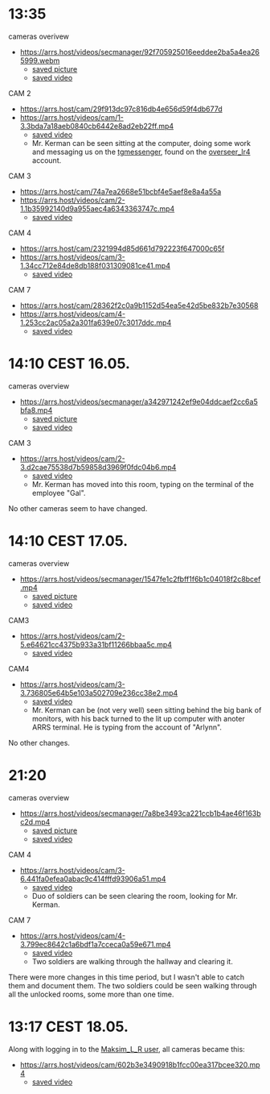 # 13:35
cameras overivew
- https://arrs.host/videos/secmanager/92f705925016eeddee2ba5a4ea265999.webm
    - [saved picture](/Files/cameras/92f705925016eeddee2ba5a4ea265999.png)
    - [saved video](/Files/cameras/92f705925016eeddee2ba5a4ea265999.webm)

CAM 2
- https://arrs.host/cam/29f913dc97c816db4e656d59f4db677d
- https://arrs.host/videos/cam/1-3.3bda7a18aeb0840cb6442e8ad2eb22ff.mp4
    - [saved video](/Files/cameras/1-3.3bda7a18aeb0840cb6442e8ad2eb22ff.mp4)
    - Mr. Kerman can be seen sitting at the computer, doing some work and messaging us on the [tgmessenger](/Files/tgmessenger.md), found on the [overseer_lr4](/Users/overseer_lr4.md) account.

CAM 3
- https://arrs.host/cam/74a7ea2668e51bcbf4e5aef8e8a4a55a
- https://arrs.host/videos/cam/2-1.1b35992140d9a955aec4a6343363747c.mp4
    - [saved video](/Files/cameras/2-1.1b35992140d9a955aec4a6343363747c.mp4)

CAM 4
- https://arrs.host/cam/2321994d85d661d792223f647000c65f
- https://arrs.host/videos/cam/3-1.34cc712e84de8db188f031309081ce41.mp4
    - [saved video](/Files/cameras/3-1.34cc712e84de8db188f031309081ce41.mp4)

CAM 7
- https://arrs.host/cam/28362f2c0a9b1152d54ea5e42d5be832b7e30568
- https://arrs.host/videos/cam/4-1.253cc2ac05a2a301fa639e07c3017ddc.mp4
    - [saved video](/Files/cameras/4-1.253cc2ac05a2a301fa639e07c3017ddc.mp4)


# 14:10 CEST 16.05.

cameras overview 
- https://arrs.host/videos/secmanager/a342971242ef9e04ddcaef2cc6a5bfa8.mp4
    - [saved picture](/Files/cameras/a342971242ef9e04ddcaef2cc6a5bfa8.png)
    - [saved video](/Files/cameras/a342971242ef9e04ddcaef2cc6a5bfa8.mp4)

CAM 3
- https://arrs.host/videos/cam/2-3.d2cae75538d7b59858d3969f0fdc04b6.mp4
    - [saved video](/Files/cameras/2-3.d2cae75538d7b59858d3969f0fdc04b6.mp4)
    - Mr. Kerman has moved into this room, typing on the terminal of the employee "Gal".

No other cameras seem to have changed.

# 14:10 CEST 17.05.
cameras overview
- https://arrs.host/videos/secmanager/1547fe1c2fbff1f6b1c04018f2c8bcef.mp4
    - [saved picture](/Files/cameras/1547fe1c2fbff1f6b1c04018f2c8bcef.png)
    - [saved video](/Files/cameras/1547fe1c2fbff1f6b1c04018f2c8bcef.mp4)

CAM3
- https://arrs.host/videos/cam/2-5.e64621cc4375b933a31bf11266bbaa5c.mp4
    - [saved video](/Files/cameras/2-5.e64621cc4375b933a31bf11266bbaa5c.mp4)

CAM4
- https://arrs.host/videos/cam/3-3.736805e64b5e103a502709e236cc38e2.mp4
    - [saved video](/Files/cameras/3-3.736805e64b5e103a502709e236cc38e2.mp4)
    - Mr. Kerman can be (not very well) seen sitting behind the big bank of monitors, with his back turned to the lit up computer with anoter ARRS terminal. He is typing from the account of "Arlynn".

No other changes.


# 21:20
cameras overview
- https://arrs.host/videos/secmanager/7a8be3493ca221ccb1b4ae46f163bc2d.mp4
    - [saved picture](/Files/cameras/7a8be3493ca221ccb1b4ae46f163bc2d.png)
    - [saved video](/Files/cameras/7a8be3493ca221ccb1b4ae46f163bc2d.mp4)

CAM 4
- https://arrs.host/videos/cam/3-6.441fa0efea0abac9c414fffd93906a51.mp4
    - [saved video](/Files/cameras/3-6.441fa0efea0abac9c414fffd93906a51.mp4)
    - Duo of soldiers can be seen clearing the room, looking for Mr. Kerman.

CAM 7
- https://arrs.host/videos/cam/4-3.799ec8642c1a6bdf1a7cceca0a59e671.mp4
    - [saved video](/Files/cameras/4-3.799ec8642c1a6bdf1a7cceca0a59e671.mp4)
    - Two soldiers are walking through the hallway and clearing it.

There were more changes in this time period, but I wasn't able to catch them and document them. The two soldiers could be seen walking through all the unlocked rooms, some more than one time.

# 13:17 CEST 18.05.

Along with logging in to the [Maksim_L_R user](/Users/Maksim_L_R.md), all cameras became this:
- https://arrs.host/videos/cam/602b3e3490918b1fcc00ea317bcee320.mp4
    - [saved video](/Files/cameras/602b3e3490918b1fcc00ea317bcee320.mp4)
